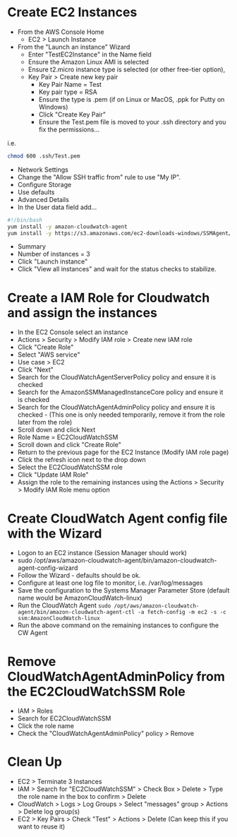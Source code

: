 # Create EC2 Instances

* From the AWS Console Home
  * EC2 > Launch Instance
* From the "Launch an instance" Wizard
  * Enter "TestEC2Instance" in the Name field
  * Ensure the Amazon Linux AMI is selected
  * Ensure t2.micro instance type is selected (or other free-tier option),
  * Key Pair > Create new key pair
    * Key Pair Name = Test
    * Key pair type = RSA
    * Ensure the type is .pem (if on Linux or MacOS, .ppk for Putty on Windows)
    * Click "Create Key Pair"
    * Ensure the Test.pem file is moved to your .ssh directory and you fix the permissions...

i.e.

```bash
chmod 600 .ssh/Test.pem 
```

  * Network Settings
   * Change the "Allow SSH traffic from" rule to use "My IP".
  * Configure Storage
   * Use defaults
  * Advanced Details
   * In the User data field add...

```bash
#!/bin/bash
yum install -y amazon-cloudwatch-agent
yum install -y https://s3.amazonaws.com/ec2-downloads-windows/SSMAgent/latest/linux_amd64/amazon-ssm-agent.rpm
```

  * Summary
   * Number of instances = 3
  * Click "Launch instance"
  * Click "View all instances" and wait for the status checks to stabilize.

# Create a IAM Role for Cloudwatch and assign the instances

* In the EC2 Console select an instance
* Actions > Security > Modify IAM role > Create new IAM role
* Click "Create Role"
* Select "AWS service"
* Use case > EC2
* Click "Next"
* Search for the CloudWatchAgentServerPolicy policy and ensure it is checked
* Search for the AmazonSSMManagedInstanceCore policy and ensure it is checked
* Search for the CloudWatchAgentAdminPolicy policy and ensure it is checked - (This one is only needed temporarily, remove it from the role later from the role)
* Scroll down and click Next
* Role Name = EC2CloudWatchSSM
* Scroll down and click "Create Role"
* Return to the previous page for the EC2 Instance (Modify IAM role page)
* Click the refresh icon next to the drop down
* Select the EC2CloudWatchSSM role
* Click "Update IAM Role"
* Assign the role to the remaining instances using the Actions > Security > Modify IAM Role menu option

# Create CloudWatch Agent config file with the Wizard

* Logon to an EC2 instance (Session Manager should work)
* sudo /opt/aws/amazon-cloudwatch-agent/bin/amazon-cloudwatch-agent-config-wizard
* Follow the Wizard - defaults should be ok.
* Configure at least one log file to monitor, i.e. /var/log/messages
* Save the configuration to the Systems Manager Parameter Store (default name would be AmazonCloudWatch-linux)
* Run the CloudWatch Agent `sudo /opt/aws/amazon-cloudwatch-agent/bin/amazon-cloudwatch-agent-ctl -a fetch-config -m ec2 -s -c ssm:AmazonCloudWatch-linux`
* Run the above command on the remaining instances to configure the CW Agent

# Remove CloudWatchAgentAdminPolicy from the EC2CloudWatchSSM Role

* IAM > Roles
* Search for EC2CloudWatchSSM
* Click the role name
* Check the "CloudWatchAgentAdminPolicy" policy > Remove

# Clean Up

* EC2 > Terminate 3 Instances
* IAM > Search for "EC2CloudWatchSSM" > Check Box > Delete > Type the role name in the box to confirm > Delete
* CloudWatch > Logs > Log Groups > Select "messages" group > Actions > Delete log group(s)
* EC2 > Key Pairs > Check "Test" > Actions > Delete (Can keep this if you want to reuse it)